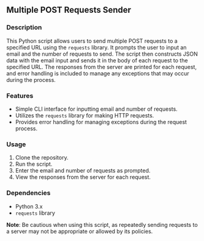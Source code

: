 ## Multiple POST Requests Sender

### Description
This Python script allows users to send multiple POST requests to a specified URL using the `requests` library. It prompts the user to input an email and the number of requests to send. The script then constructs JSON data with the email input and sends it in the body of each request to the specified URL. The responses from the server are printed for each request, and error handling is included to manage any exceptions that may occur during the process.

### Features
- Simple CLI interface for inputting email and number of requests.
- Utilizes the `requests` library for making HTTP requests.
- Provides error handling for managing exceptions during the request process.

### Usage
1. Clone the repository.
2. Run the script.
3. Enter the email and number of requests as prompted.
4. View the responses from the server for each request.

### Dependencies
- Python 3.x
- `requests` library

**Note**: Be cautious when using this script, as repeatedly sending requests to a server may not be appropriate or allowed by its policies.
